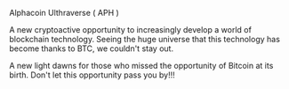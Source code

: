 Alphacoin Ulthraverse ( APH )

A new cryptoactive opportunity to increasingly develop a world of blockchain technology.
Seeing the huge universe that this technology has become thanks to BTC, we couldn't stay out.

A new light dawns for those who missed the opportunity of Bitcoin at its birth. 
Don't let this opportunity pass you by!!!
